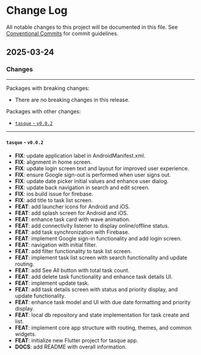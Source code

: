 # Change Log

All notable changes to this project will be documented in this file.
See [Conventional Commits](https://conventionalcommits.org) for commit guidelines.

## 2025-03-24

### Changes

---

Packages with breaking changes:

 - There are no breaking changes in this release.

Packages with other changes:

 - [`tasque` - `v0.0.2`](#tasque---v002)

---

#### `tasque` - `v0.0.2`

 - **FIX**: update application label in AndroidManifest.xml.
 - **FIX**: alignment in home screen.
 - **FIX**: update login screen text and layout for improved user experience.
 - **FIX**: ensure Google sign-out is performed when user signs out.
 - **FIX**: update date picker initial values and enhance user dialog.
 - **FIX**: update back navigation in search and edit screen.
 - **FIX**: ios build issue for firebase.
 - **FIX**: add title to task list screen.
 - **FEAT**: add launcher icons for Android and iOS.
 - **FEAT**: add splash screen for Android and iOS.
 - **FEAT**: enhance task card with wave animation.
 - **FEAT**: add connectivity listener to display online/offline status.
 - **FEAT**: add task synchronization with Firebase.
 - **FEAT**: implement Google sign-in functionality and add login screen.
 - **FEAT**: navigation with initial filter.
 - **FEAT**: add filter functionality to task list screen.
 - **FEAT**: implement task list screen with search functionality and update routing.
 - **FEAT**: add See All button with total task count.
 - **FEAT**: add delete task functionality and enhance task details UI.
 - **FEAT**: implement update task.
 - **FEAT**: add task details screen with status and priority display, and update functionality.
 - **FEAT**: enhance task model and UI with due date formatting and priority display.
 - **FEAT**: local db repository and state implementation for task create and list.
 - **FEAT**: implement core app structure with routing, themes, and common widgets.
 - **FEAT**: initialize new Flutter project for tasque app.
 - **DOCS**: add README with overall information.

